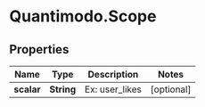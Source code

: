 # Quantimodo.Scope

## Properties
Name | Type | Description | Notes
------------ | ------------- | ------------- | -------------
**scalar** | **String** | Ex: user_likes | [optional] 



